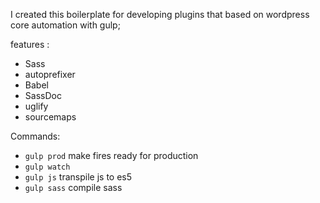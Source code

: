 I created this boilerplate for developing plugins that based on wordpress core
automation with gulp;

features :
- Sass
- autoprefixer
- Babel
- SassDoc
- uglify
- sourcemaps

Commands:
- `gulp prod` make fires ready for production
- `gulp watch`
- `gulp js` transpile js to es5
- `gulp sass` compile sass 
